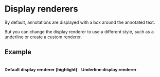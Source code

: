 # Display renderers

By default, annotations are displayed with a box around the annotated text.

But you can change the display renderer to use a different style, such as a underline or create a custom renderer.

## Example

<div style="display: grid;  grid-template-columns: repeat(2, 1fr);">
    <h4>Default display renderer (highlight)</h4>
<h4>Underline display renderer</h4>
<div id="create-edit-example--default"></div>
<div id="create-edit-example--line"></div>
</div>

<script setup>
//
import { onMounted } from "vue";
import { RenderUnderline } from "@demo";
const id_default = `create-edit-example--default`;
const id_line = `create-edit-example--line`;

onMounted(()=> {
    RenderUnderline(id_default,id_line);
});
</script>

